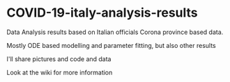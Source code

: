 # COVID-19-italy-analysis-results
Data Analysis results based on Italian officials Corona province based data.

Mostly ODE based modelling and parameter fitting, but also other results

I'll share pictures and code and data

Look at the wiki for more information
